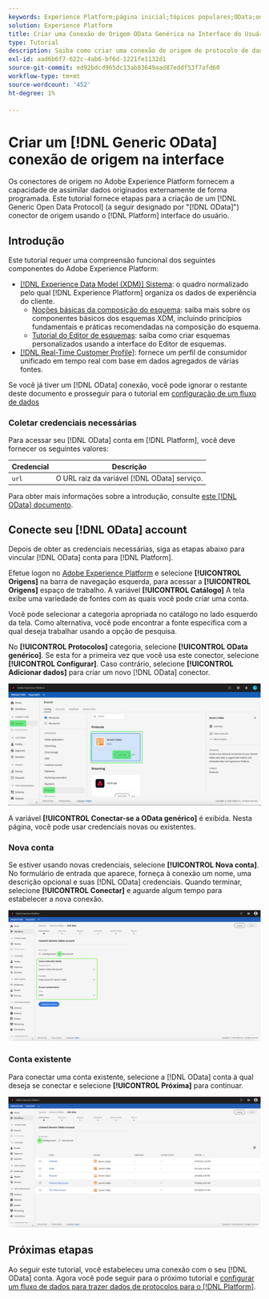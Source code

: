 ```yaml
---
keywords: Experience Platform;página inicial;tópicos populares;OData;odata;Generic Open Data Protocol
solution: Experience Platform
title: Criar uma Conexão de Origem OData Genérica na Interface do Usuário
type: Tutorial
description: Saiba como criar uma conexão de origem de protocolo de dados abertos genérico usando a interface do usuário do Adobe Experience Platform.
exl-id: aad6b6f7-622c-4ab6-bf6d-1221fe1132d1
source-git-commit: ed92bdcd965dc13ab83649aad87eddf53f7afd60
workflow-type: tm+mt
source-wordcount: '452'
ht-degree: 1%

---
```


# Criar um [!DNL Generic OData] conexão de origem na interface

Os conectores de origem no Adobe Experience Platform fornecem a capacidade de assimilar dados originados externamente de forma programada. Este tutorial fornece etapas para a criação de um [!DNL Generic Open Data Protocol] (a seguir designado por &quot;[!DNL OData]&quot;) conector de origem usando o [!DNL Platform] interface do usuário.

## Introdução

Este tutorial requer uma compreensão funcional dos seguintes componentes do Adobe Experience Platform:

* [[!DNL Experience Data Model (XDM)] Sistema](../../../../../xdm/home.md): o quadro normalizado pelo qual [!DNL Experience Platform] organiza os dados de experiência do cliente.
   * [Noções básicas da composição do esquema](../../../../../xdm/schema/composition.md): saiba mais sobre os componentes básicos dos esquemas XDM, incluindo princípios fundamentais e práticas recomendadas na composição do esquema.
   * [Tutorial do Editor de esquemas](../../../../../xdm/tutorials/create-schema-ui.md): saiba como criar esquemas personalizados usando a interface do Editor de esquemas.
* [[!DNL Real-Time Customer Profile]](../../../../../profile/home.md): fornece um perfil de consumidor unificado em tempo real com base em dados agregados de várias fontes.

Se você já tiver um [!DNL OData] conexão, você pode ignorar o restante deste documento e prosseguir para o tutorial em [configuração de um fluxo de dados](../../dataflow/protocols.md)

### Coletar credenciais necessárias

Para acessar seu [!DNL OData] conta em [!DNL Platform], você deve fornecer os seguintes valores:

| Credencial | Descrição |
| ---------- | ----------- |
| `url` | O URL raiz da variável [!DNL OData] serviço. |

Para obter mais informações sobre a introdução, consulte [este [!DNL OData] documento](https://www.odata.org/getting-started/basic-tutorial/).

## Conecte seu [!DNL OData] account

Depois de obter as credenciais necessárias, siga as etapas abaixo para vincular [!DNL OData] conta para [!DNL Platform].

Efetue logon no [Adobe Experience Platform](https://platform.adobe.com) e selecione **[!UICONTROL Origens]** na barra de navegação esquerda, para acessar a **[!UICONTROL Origens]** espaço de trabalho. A variável **[!UICONTROL Catálogo]** A tela exibe uma variedade de fontes com as quais você pode criar uma conta.

Você pode selecionar a categoria apropriada no catálogo no lado esquerdo da tela. Como alternativa, você pode encontrar a fonte específica com a qual deseja trabalhar usando a opção de pesquisa.

No **[!UICONTROL Protocolos]** categoria, selecione **[!UICONTROL OData genérico]**. Se esta for a primeira vez que você usa este conector, selecione **[!UICONTROL Configurar]**. Caso contrário, selecione **[!UICONTROL Adicionar dados]** para criar um novo [!DNL OData] conector.

![catálogo](../../../../images/tutorials/create/odata/catalog.png)

A variável **[!UICONTROL Conectar-se a OData genérico]** é exibida. Nesta página, você pode usar credenciais novas ou existentes.

### Nova conta

Se estiver usando novas credenciais, selecione **[!UICONTROL Nova conta]**. No formulário de entrada que aparece, forneça à conexão um nome, uma descrição opcional e suas [!DNL OData] credenciais. Quando terminar, selecione **[!UICONTROL Conectar]** e aguarde algum tempo para estabelecer a nova conexão.

![conectar](../../../../images/tutorials/create/odata/connect.png)

### Conta existente

Para conectar uma conta existente, selecione a [!DNL OData] conta à qual deseja se conectar e selecione **[!UICONTROL Próxima]** para continuar.

![existente](../../../../images/tutorials/create/odata/existing.png)

## Próximas etapas

Ao seguir este tutorial, você estabeleceu uma conexão com o seu [!DNL OData] conta. Agora você pode seguir para o próximo tutorial e [configurar um fluxo de dados para trazer dados de protocolos para o [!DNL Platform]](../../dataflow/protocols.md).

